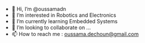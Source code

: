 - 👋 Hi, I’m @oussamadn
- 👀 I’m interested in Robotics and Electronics
- 🌱 I’m currently learning Embedded Systems
- 💞️ I’m looking to collaborate on ...
- 📫 How to reach me : oussama.dechoun@gmail.com



